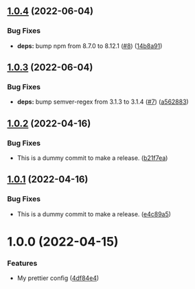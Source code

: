 ## [1.0.4](https://github.com/tksst/prettier-config/compare/v1.0.3...v1.0.4) (2022-06-04)


### Bug Fixes

* **deps:** bump npm from 8.7.0 to 8.12.1 ([#8](https://github.com/tksst/prettier-config/issues/8)) ([14b8a91](https://github.com/tksst/prettier-config/commit/14b8a91b29ac8f238e016b075164a791d2e62c34))

## [1.0.3](https://github.com/tksst/prettier-config/compare/v1.0.2...v1.0.3) (2022-06-04)


### Bug Fixes

* **deps:** bump semver-regex from 3.1.3 to 3.1.4 ([#7](https://github.com/tksst/prettier-config/issues/7)) ([a562883](https://github.com/tksst/prettier-config/commit/a562883e1bf2d800203a140133c0199578060f55))

## [1.0.2](https://github.com/tksst/prettier-config/compare/v1.0.1...v1.0.2) (2022-04-16)


### Bug Fixes

* This is a dummy commit to make a release. ([b21f7ea](https://github.com/tksst/prettier-config/commit/b21f7ea6fc51a4a1bfc530a6a967b1408a012318))

## [1.0.1](https://github.com/tksst/prettier-config/compare/v1.0.0...v1.0.1) (2022-04-16)


### Bug Fixes

* This is a dummy commit to make a release. ([e4c89a5](https://github.com/tksst/prettier-config/commit/e4c89a516742b1628a049d59b6e61873972cea51))

# 1.0.0 (2022-04-15)


### Features

* My prettier config ([4df84e4](https://github.com/tksst/prettier-config/commit/4df84e48f528b2590160e55ca48483fdef617349))
